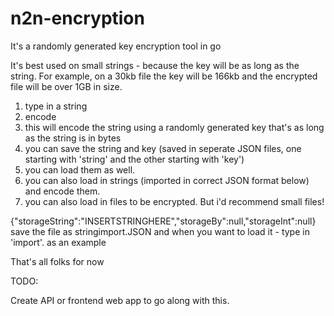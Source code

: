 # n2n-encryption
It's a randomly generated key encryption tool in go

It's best used on small strings - because the key will be as long as the string. 
For example, on a 30kb file the key will be 166kb and the encrypted file will be over 1GB in size.

1) type in a string
2) encode
3) this will encode the string using a randomly generated key that's as long as the string is in bytes
4) you can save the string and key (saved in seperate JSON files, one starting with 'string' and the other starting with 'key')
5) you can load them as well.
6) you can also load in strings (imported in correct JSON format below) and encode them.
7) you can also load in files to be encrypted. But i'd recommend small files! 

{"storageString":"INSERTSTRINGHERE","storageBy":null,"storageInt":null}
save the file as stringimport.JSON
and when you want to load it - type in 'import'.
as an example

That's all folks for now

TODO:

Create API or frontend web app to go along with this.
